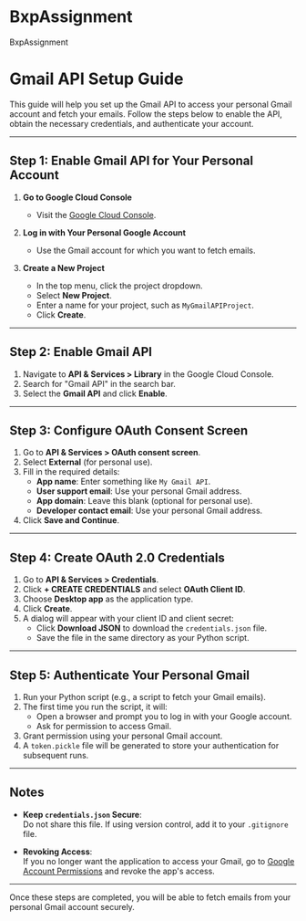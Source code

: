 # BxpAssignment
BxpAssignment

# Gmail API Setup Guide

This guide will help you set up the Gmail API to access your personal Gmail account and fetch your emails. Follow the steps below to enable the API, obtain the necessary credentials, and authenticate your account.

---

## Step 1: Enable Gmail API for Your Personal Account

1. **Go to Google Cloud Console**  
   - Visit the [Google Cloud Console](https://console.cloud.google.com/).

2. **Log in with Your Personal Google Account**  
   - Use the Gmail account for which you want to fetch emails.

3. **Create a New Project**  
   - In the top menu, click the project dropdown.
   - Select **New Project**.
   - Enter a name for your project, such as `MyGmailAPIProject`.
   - Click **Create**.

---

## Step 2: Enable Gmail API

1. Navigate to **API & Services > Library** in the Google Cloud Console.  
2. Search for "Gmail API" in the search bar.  
3. Select the **Gmail API** and click **Enable**.

---

## Step 3: Configure OAuth Consent Screen

1. Go to **API & Services > OAuth consent screen**.  
2. Select **External** (for personal use).  
3. Fill in the required details:
   - **App name**: Enter something like `My Gmail API`.
   - **User support email**: Use your personal Gmail address.
   - **App domain**: Leave this blank (optional for personal use).
   - **Developer contact email**: Use your personal Gmail address.
4. Click **Save and Continue**.

---

## Step 4: Create OAuth 2.0 Credentials

1. Go to **API & Services > Credentials**.  
2. Click **+ CREATE CREDENTIALS** and select **OAuth Client ID**.  
3. Choose **Desktop app** as the application type.  
4. Click **Create**.  
5. A dialog will appear with your client ID and client secret:
   - Click **Download JSON** to download the `credentials.json` file.
   - Save the file in the same directory as your Python script.

---

## Step 5: Authenticate Your Personal Gmail

1. Run your Python script (e.g., a script to fetch your Gmail emails).  
2. The first time you run the script, it will:
   - Open a browser and prompt you to log in with your Google account.
   - Ask for permission to access Gmail.
3. Grant permission using your personal Gmail account.  
4. A `token.pickle` file will be generated to store your authentication for subsequent runs.  

---

## Notes

- **Keep `credentials.json` Secure**:  
  Do not share this file. If using version control, add it to your `.gitignore` file.

- **Revoking Access**:  
  If you no longer want the application to access your Gmail, go to [Google Account Permissions](https://myaccount.google.com/permissions) and revoke the app's access.

---

Once these steps are completed, you will be able to fetch emails from your personal Gmail account securely.

